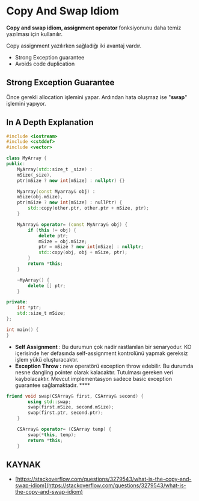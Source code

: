 # Copy And Swap Idiom

**Copy and swap idiom, assignment operator** fonksiyonunu daha temiz yazılması için kullanılır.

Copy assignment yazılırken sağladığı iki avantaj vardır.

- Strong Exception guarantee
- Avoids code duplication

## Strong Exception Guarantee

Önce gerekli allocation işlemini yapar.  Ardından hata oluşmaz ise "**swap**" işlemini yapıyor.

## In A Depth Explanation

```cpp
#include <iostream>
#include <cstddef>
#include <vector>

class MyArray {
public:
    MyArray(std::size_t _size) :
    mSize(_size),
    ptr(mSize ? new int[mSize] : nullptr) {}

    Myarray(const Myarray& obj) :
    mSize(obj.mSize),
    ptr(mSize ? new int[mSize] : nullPtr) {
        std::copy(other.ptr, other.ptr + mSize, ptr);
    } 

    MyArray& operator= (const MyArray& obj) {
        if (this != obj) {
            delete ptr;
            mSize = obj.mSize;
            ptr = mSize ? new int[mSize] : nullptr;
            std::copy(obj, obj + mSize, ptr);
        }
        return *this;
    }

    ~MyArray() {
        delete [] ptr;
    }

private:
    int *ptr;
    std::size_t mSize;
};

int main() {
}
```

- **Self Assignment** : Bu durumun çok nadir rastlanılan bir senaryodur. KO içerisinde her defasında self-assignment kontrolünü yapmak gereksiz işlem yükü oluşturacaktır.
- **Exception Throw :** new operatörü exception throw edebilir. Bu durumda nesne dangling pointer olarak kalacaktır. Tutulması gereken veri kaybolacaktır. Mevcut implementasyon sadece basic exception guarantee sağlamaktadır.  ****

```cpp
friend void swap(CSArray& first, CSArray& second) {
        using std::swap;
        swap(first.mSize, second.mSize);
        swap(first.ptr, second.ptr);
    }

    CSArray& operator= (CSArray temp) {
        swap(*this, temp);
        return *this;
    }
```

## KAYNAK

- [https://stackoverflow.com/questions/3279543/what-is-the-copy-and-swap-idiom](https://stackoverflow.com/questions/3279543/what-is-the-copy-and-swap-idiom)